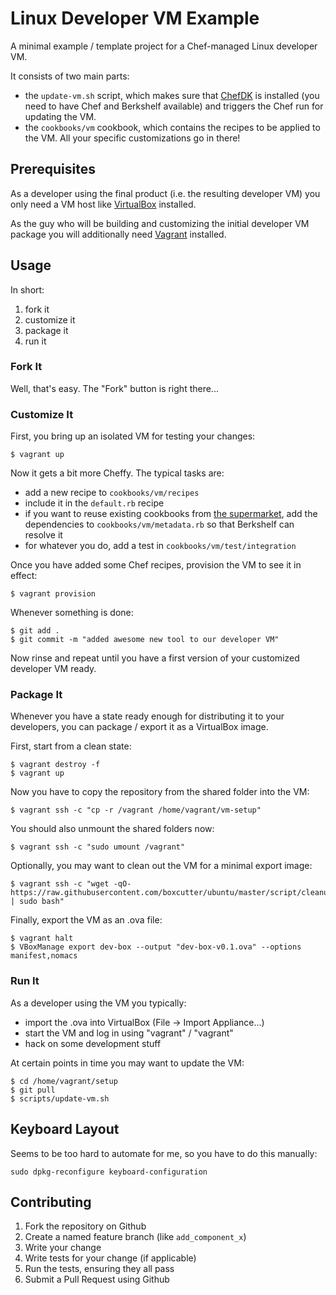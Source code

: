 
# Linux Developer VM Example

A minimal example / template project for a Chef-managed Linux developer VM.

It consists of two main parts:

 * the `update-vm.sh` script, which makes sure that [ChefDK](https://downloads.chef.io/chef-dk/)
   is installed (you need to have Chef and Berkshelf available) and triggers the Chef run
   for updating the VM.
 * the `cookbooks/vm` cookbook, which contains the recipes to be applied to the VM.
   All your specific customizations go in there!

## Prerequisites

As a developer using the final product (i.e. the resulting developer VM) you
only need a VM host like [VirtualBox](http://virtualbox.org/wiki/Downloads)
installed.

As the guy who will be building and customizing the initial developer VM package
you will additionally need [Vagrant](http://www.vagrantup.com/) installed.

## Usage

In short:

 1. fork it
 2. customize it
 3. package it
 4. run it

### Fork It

Well, that's easy. The "Fork" button is right there...

### Customize It

First, you bring up an isolated VM for testing your changes:
```
$ vagrant up
```

Now it gets a bit more Cheffy. The typical tasks are:

 * add a new recipe to `cookbooks/vm/recipes`
 * include it in the `default.rb` recipe
 * if you want to reuse existing cookbooks from [the supermarket](https://supermarket.chef.io/),
   add the dependencies to `cookbooks/vm/metadata.rb` so that Berkshelf can resolve it
 * for whatever you do, add a test in `cookbooks/vm/test/integration`

Once you have added some Chef recipes, provision the VM to see it in effect:
```
$ vagrant provision
```

Whenever something is done:
```
$ git add .
$ git commit -m "added awesome new tool to our developer VM"
```

Now rinse and repeat until you have a first version of your customized developer VM ready.


### Package It

Whenever you have a state ready enough for distributing it to your developers,
you can package / export it as a VirtualBox image.

First, start from a clean state:
```
$ vagrant destroy -f
$ vagrant up
```

Now you have to copy the repository from the shared folder into the VM:
```
$ vagrant ssh -c "cp -r /vagrant /home/vagrant/vm-setup"
```

You should also unmount the shared folders now:
```
$ vagrant ssh -c "sudo umount /vagrant"
```

Optionally, you may want to clean out the VM for a minimal export image:
```
$ vagrant ssh -c "wget -qO- https://raw.githubusercontent.com/boxcutter/ubuntu/master/script/cleanup.sh | sudo bash"
```

Finally, export the VM as an .ova file:
```
$ vagrant halt
$ VBoxManage export dev-box --output "dev-box-v0.1.ova" --options manifest,nomacs
```


### Run It

As a developer using the VM you typically:

 * import the .ova into VirtualBox (File -> Import Appliance...)
 * start the VM and log in using "vagrant" / "vagrant"
 * hack on some development stuff

At certain points in time you may want to update the VM:
```
$ cd /home/vagrant/setup
$ git pull
$ scripts/update-vm.sh
```


## Keyboard Layout

Seems to be too hard to automate for me, so you have to do this manually:
```
sudo dpkg-reconfigure keyboard-configuration
```


## Contributing

1. Fork the repository on Github
2. Create a named feature branch (like `add_component_x`)
3. Write your change
4. Write tests for your change (if applicable)
5. Run the tests, ensuring they all pass
6. Submit a Pull Request using Github
